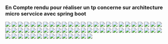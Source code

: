 <h3>En Compte rendu pour réaliser un tp concerne sur architecture micro servcice avec spring boot</h3>

<img src="pictures/ImgaesFinals/img0F.png">
<img src="pictures/ImgaesFinals/img06.png">
<img src="pictures/ImgaesFinals/img07.png">
<img src="pictures/ImgaesFinals/img08.png">
<img src="pictures/ImgaesFinals/img09.png">
<img src="pictures/ImgaesFinals/img10.png">
<img src="pictures/ImgaesFinals/img11.png">
<img src="pictures/ImgaesFinals/img12.png">
<img src="pictures/ImgaesFinals/img13.png">
<img src="pictures/ImgaesFinals/img14.png">
<img src="pictures/ImgaesFinals/img15.png">
<img src="pictures/ImgaesFinals/img16.png">
<img src="pictures/ImgaesFinals/img17.png">
<img src="pictures/ImgaesFinals/img18.png">
<img src="pictures/ImgaesFinals/img19.png">
<img src="pictures/ImgaesFinals/img20.png">
<img src="pictures/ImgaesFinals/img21.png">
<img src="pictures/ImgaesFinals/img22.png">
<img src="pictures/ImgaesFinals/img23.png">
<img src="pictures/ImgaesFinals/img24.png">
<img src="pictures/ImgaesFinals/img25.png">
<img src="pictures/ImgaesFinals/img26.png">


<img src="pictures/Question7/img01.png">
<img src="pictures/Question7/img02.png">
<img src="pictures/Question7/img03.png">
<img src="pictures/Question7/img04.png">
<img src="pictures/Question7/img05.png">
<img src="pictures/Question7/img06.png">
<img src="pictures/Question7/img07.png">
<img src="pictures/Question7/img08.png">
<img src="pictures/Question7/img09.png">
<img src="pictures/Question7/img10.png">
<img src="pictures/Question7/img11.png">
<img src="pictures/Question7/img12.png">
<img src="pictures/Question7/img13.png">
<img src="pictures/Question7/img14.png">
<img src="pictures/Question7/img15.png">
<img src="pictures/Question7/img16.png">
<img src="pictures/Question7/img17.png">
<img src="pictures/Question7/img18.png">
<img src="pictures/Question7/img19.png">
<img src="pictures/Question7/img20.png">
<img src="pictures/Question7/img21.png">
<img src="pictures/Question7/img22.png">



<img src="pictures/Question8/img01.png">
<img src="pictures/Question8/img02.png">
<img src="pictures/Question8/img03.png">
<img src="pictures/Question8/img04.png">
<img src="pictures/Question8/img05.png">
<img src="pictures/Question8/img06.png">
<img src="pictures/Question8/img07.png">
<img src="pictures/Question8/img08.png">
<img src="pictures/Question8/img09.png">
<img src="pictures/Question8/img10.png">
<img src="pictures/Question8/img11.png">


<img src="pictures/Question9_10/img01.png">
<img src="pictures/Question9_10/img02.png">
<img src="pictures/Question9_10/img03.png">
<img src="pictures/Question9_10/img04.png">
<img src="pictures/Question9_10/img05.png">
<img src="pictures/Question9_10/img06.png">
<img src="pictures/Question9_10/img07.png">
<img src="pictures/Question9_10/img08.png">
<img src="pictures/Question9_10/img09.png">